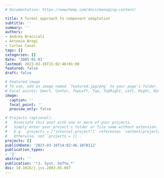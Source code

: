 ```yaml
---
# Documentation: https://wowchemy.com/docs/managing-content/

title: A formal approach to component adaptation
subtitle: ''
summary: ''
authors:
- Andrea Bracciali
- Antonio Brogi
- Carlos Canal
tags: []
categories: []
date: '2005-01-01'
lastmod: 2023-03-16T15:02:46+01:00
featured: false
draft: false

# Featured image
# To use, add an image named `featured.jpg/png` to your page's folder.
# Focal points: Smart, Center, TopLeft, Top, TopRight, Left, Right, BottomLeft, Bottom, BottomRight.
image:
  caption: ''
  focal_point: ''
  preview_only: false

# Projects (optional).
#   Associate this post with one or more of your projects.
#   Simply enter your project's folder or file name without extension.
#   E.g. `projects = ["internal-project"]` references `content/project/deep-learning/index.md`.
#   Otherwise, set `projects = []`.
projects: []
publishDate: '2023-03-16T14:02:46.107811Z'
publication_types:
- '2'
abstract: ''
publication: '*J. Syst. Softw.*'
doi: 10.1016/j.jss.2003.05.007
---
```


